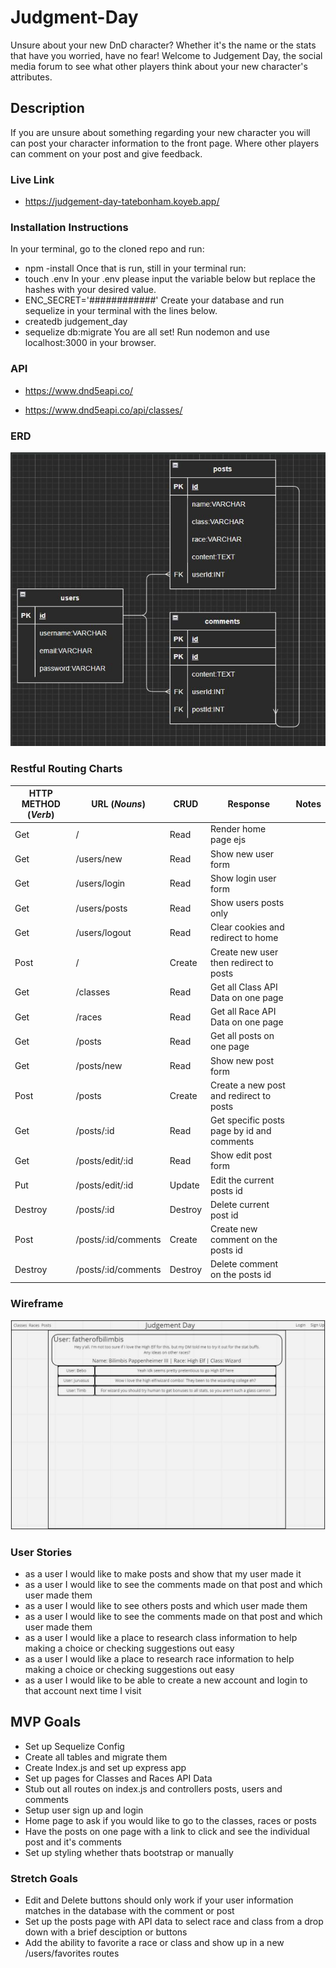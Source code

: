 # Judgment-Day

Unsure about your new DnD character? Whether it's the name or the stats that have you worried, have no fear! Welcome to Judgement Day, the social media forum to see what other players think about your new character's attributes.

## Description

If you are unsure about something regarding your new character you will can post your character information to the front page. Where other players can comment on your post and give feedback.

### Live Link

- https://judgement-day-tatebonham.koyeb.app/

### Installation Instructions
In your terminal, go to the cloned repo and run:
- npm -install
Once that is run, still in your terminal run:
- touch .env
In your .env please input the variable below but replace the hashes with your desired value.
- ENC_SECRET='############'
Create your database and run sequelize in your terminal with the lines below.
- createdb judgement_day 
- sequelize db:migrate
You are all set! Run nodemon and use localhost:3000 in your browser.

### API

- https://www.dnd5eapi.co/

- https://www.dnd5eapi.co/api/classes/

### ERD

![ERD Tables](/images/ERD.JPG)

### Restful Routing Charts

| HTTP METHOD (_Verb_) | URL (_Nouns_)       | CRUD    | Response                                   | Notes |
| -------------------- | ------------------- | ------- | ------------------------------------------ | ----- |
| Get                  | /                   | Read    | Render home page ejs                       |       |
| Get                  | /users/new          | Read    | Show new user form                         |       |
| Get                  | /users/login        | Read    | Show login user form                       |       |
| Get                  | /users/posts        | Read    | Show users posts only                      |       |
| Get                  | /users/logout       | Read    | Clear cookies and redirect to home         |       |
| Post                 | /                   | Create  | Create new user then redirect to posts     |       |
| Get                  | /classes            | Read    | Get all Class API Data on one page         |       |
| Get                  | /races              | Read    | Get all Race API Data on one page          |       |
| Get                  | /posts              | Read    | Get all posts on one page                  |       |
| Get                  | /posts/new          | Read    | Show new post form                         |       |
| Post                 | /posts              | Create  | Create a new post and redirect to posts    |       |
| Get                  | /posts/:id          | Read    | Get specific posts page by id and comments |       |
| Get                  | /posts/edit/:id     | Read    | Show edit post form                        |       |
| Put                  | /posts/edit/:id     | Update  | Edit the current posts id                  |       |
| Destroy              | /posts/:id          | Destroy | Delete current post id                     |       |
| Post                 | /posts/:id/comments | Create  | Create new comment on the posts id         |       |
| Destroy              | /posts/:id/comments | Destroy | Delete comment on the posts id             |       |

### Wireframe

![Wireframe](/images/WireframeJD.JPG)

### User Stories

- as a user I would like to make posts and show that my user made it
- as a user I would like to see the comments made on that post and which user made them
- as a user I would like to see others posts and which user made them
- as a user I would like to see the comments made on that post and which user made them
- as a user I would like a place to research class information to help making a choice or checking suggestions out easy
- as a user I would like a place to research race information to help making a choice or checking suggestions out easy
- as a user I would like to be able to create a new account and login to that account next time I visit

## MVP Goals

- Set up Sequelize Config
- Create all tables and migrate them
- Create Index.js and set up express app
- Set up pages for Classes and Races API Data
- Stub out all routes on index.js and controllers posts, users and comments
- Setup user sign up and login
- Home page to ask if you would like to go to the classes, races or posts
- Have the posts on one page with a link to click and see the individual post and it's comments
- Set up styling whether thats bootstrap or manually

### Stretch Goals

- Edit and Delete buttons should only work if your user information matches in the database with the comment or post
- Set up the posts page with API data to select race and class from a drop down with a brief desciption or buttons
- Add the ability to favorite a race or class and show up in a new /users/favorites routes
